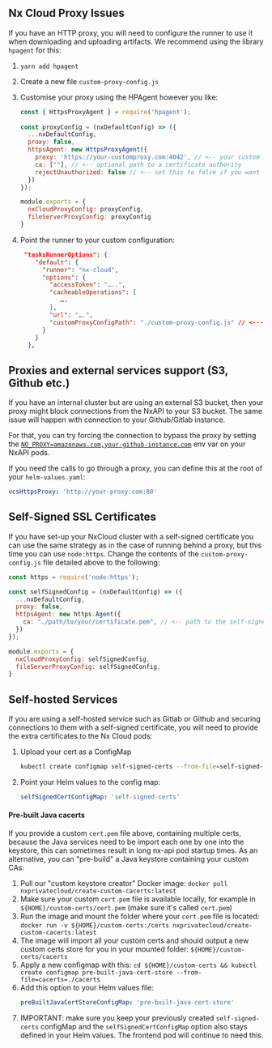 ## Nx Cloud Proxy Issues

If you have an HTTP proxy, you will need to configure the runner to use it when downloading and uploading artifacts. We recommend using the library `hpagent` for this:

1. `yarn add hpagent`
2. Create a new file `custom-proxy-config.js`
3. Customise your proxy using the HPAgent however you like:
   ```javascript
   const { HttpsProxyAgent } = require('hpagent');
    
   const proxyConfig = (nxDefaultConfig) => ({
     ...nxDefaultConfig,
     proxy: false,
     httpsAgent: new HttpsProxyAgent({
       proxy: 'https://your-customproxy.com:4042', // <-- your custom proxy url
       ca: [""], // <-- optional path to a certificate authority
       rejectUnauthorized: false // <-- set this to false if you want to ignore invalid certificate warnings - ⚠️ Not Recommended
     })
   });

   module.exports = {
     nxCloudProxyConfig: proxyConfig,
     fileServerProxyConfig: proxyConfig
   }
    ```
4. Point the runner to your custom configuration:

    ```json
     "tasksRunnerOptions": {
        "default": {
          "runner": "nx-cloud",
          "options": {
            "accessToken": "…..",
            "cacheableOperations": [
               ….
            ],
            "url": "….",
            "customProxyConfigPath": "./custom-proxy-config.js" // <--- here
          }
        }
      },
    ```

## Proxies and external services support (S3, Github etc.) 

If you have an internal cluster but are using an external S3 bucket, then your proxy might block connections 
from the NxAPI to your S3 bucket. The same issue will happen with connection to your Github/Gitlab instance.

For that, you can try forcing the connection to bypass the proxy by setting the [`NO_PROXY=amazonaws.com,your-github-instance.com`](https://about.gitlab.com/blog/2021/01/27/we-need-to-talk-no-proxy/) env var on your
NxAPI pods.

If you need the calls to go through a proxy, you can define this at the root of your `helm-values.yaml`:

```yaml
vcsHttpsProxy: 'http://your-proxy.com:80'
```

## Self-Signed SSL Certificates

If you have set-up your NxCloud cluster with a self-signed certificate you can use the same strategy as in the case of running behind a proxy, but this time you can use `node:https`. Change the contents of the `custom-proxy-config.js` file detailed above to the following:

  ```javascript
  const https = require('node:https');
  
  const selfSignedConfig = (nxDefaultConfig) => ({
    ...nxDefaultConfig,
    proxy: false,
    httpsAgent: new https.Agent({
      ca: "./path/to/your/certificate.pem", // <-- path to the self-signed certificate
    })
  });

  module.exports = {
    nxCloudProxyConfig: selfSignedConfig,
    fileServerProxyConfig: selfSignedConfig,
  }
  ```


## Self-hosted Services

If you are using a self-hosted service such as Gitlab or Github and securing connections to them with a self-signed certificate, you will need to provide the extra certificates to the Nx Cloud pods:

1. Upload your cert as a ConfigMap

   ```bash
   kubectl create configmap self-signed-certs --from-file=self-signed-cert.crt=./cert.pem
   ```

2. Point your Helm values to the config map:
   ```yaml
   selfSignedCertConfigMap: 'self-signed-certs'
   ```

#### Pre-built Java cacerts 

If you provide a custom `cert.pem` file above, containing multiple certs, because the Java services need to be import each one by one into the keystore, this can sometimes result in long
nx-api pod startup times. As an alternative, you can "pre-build" a Java keystore containing your custom CAs:

1. Pull our "custom keystore creator" Docker image: `docker pull nxprivatecloud/create-custom-cacerts:latest`
2. Make sure your custom `cert.pem` file is available locally, for example in `${HOME}/custom-certs/cert.pem` (make sure it's called `cert.pem`)
3. Run the image and mount the folder where your `cert.pem` file is located: `docker run -v ${HOME}/custom-certs:/certs nxprivatecloud/create-custom-cacerts:latest`
4. The image will import all your custom certs and should output a new custom certs store for you in your mounted folder: `${HOME}/custom-certs/cacerts`
5. Apply a new configmap with this: `cd ${HOME}/custom-certs && kubectl create configmap pre-built-java-cert-store --from-file=cacerts=./cacerts`
6. Add this option to your Helm values file: 
    ```yaml
   preBuiltJavaCertStoreConfigMap: 'pre-built-java-cert-store'
   ```
7. IMPORTANT: make sure you keep your previously created `self-signed-certs` configMap and the `selfSignedCertConfigMap` option also stays defined in your Helm values. The frontend pod will continue to need this.